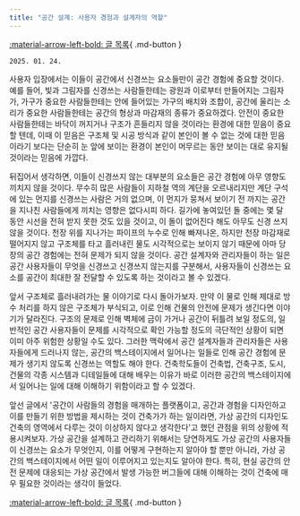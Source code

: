 ```yaml
---
title: "공간 설계: 사용자 경험과 설계자의 역할"
---
```


[:material-arrow-left-bold: 글 목록](../index.md){ .md-button }

`2025. 01. 24.`

사용자 입장에서는 이들이 공간에서 신경쓰는 요소들만이 공간 경험에 중요할 것이다. 예를 들어, 빛과 그림자를 신경쓰는 사람들한테는 광원과 이로부터 만들어지는 그림자가, 가구가 중요한 사람들한테는 안에 들어있는 가구의 배치와 조합이, 공간에 울리는 소리가 중요한 사람들한테는 공간의 형상과 마감재의 종류가 중요하겠다. 안전이 중요한 사람들한테는 바닥이 꺼지거나 구조가 흔들리지 않을 것이라는 환경에 대한 믿음이 중요할 텐데, 이때 이 믿음은 구조체 및 시공 방식과 같이 본인이 볼 수 없는 것에 대한 믿음이라기 보다는 단순히 눈 앞에 보이는 환경이 본인이 머무르는 동안 보이는 대로 유지될 것이라는 믿음에 가깝다.

뒤집어서 생각하면, 이들이 신경쓰지 않는 대부분의 요소들은 공간 경험에 아무 영향도 끼치지 않을 것이다. 무수히 많은 사람들이 지하철 역의 계단을 오르내리지만 계단 구석에 있는 먼지를 신경쓰는 사람은 거의 없으며, 이 먼지가 뭉쳐서 보이기 전 까지는 공간을 지나친 사람들에게 끼치는 영향은 없다시피 하다. 길가에 놓여있던 돌 중에는 몇 달 동안 시선을 전혀 받지 못한 것도 있을 것이고, 이 돌이 없어진다 해도 아무도 신경 쓰지 않을 것이다. 천장 위를 지나가는 파이프의 누수로 인해 빠져나온, 하지만 천장 마감재로 떨어지지 않고 구조체를 타고 흘러내린 물도 시각적으로는 보이지 않기 때문에 아마 당장의 공간 경험에는 전혀 문제가 되지 않을 것이다. 공간 설계자와 관리자들이 하는 일은 공간 사용자들이 무엇을 신경쓰고 신경쓰지 않는지를 구분해서, 사용자들이 신경쓰는 요소를 공간이 최대한 잘 전달할 수 있도록 하는 것이라고 볼 수 있겠다.

앞서 구조체로 흘러내려가는 물 이야기로 다시 돌아가보자. 만약 이 물로 인해 제대로 방수 처리를 하지 않은 구조체가 부식되고, 이로 인해 건물의 안전에 문제가 생긴다면 이야기가 달라진다. 구조의 문제로 인해 벽체에 금이 가거나 공간이 뒤틀려 보일 정도의, 일반적인 공간 사용자들이 문제를 시각적으로 확인 가능할 정도의 극단적인 상황이 되면 이미 아주 위험한 상황일 수도 있다. 그러한 맥락에서 공간 설계자들과 관리자들은 사용자들에게 드러나지 않는, 공간의 백스테이지에서 일어나는 일들로 인해 공간 경험에 문제가 생기지 않도록 신경쓰는 역할도 해야 한다. 건축학도들이 건축법, 건축구조, 도시, 건물의 각종 시스템과 디테일들에 대해 배우는 이유가 바로 이러한 공간의 백스테이지에서 일어나는 일에 대해 이해하기 위함이라고 할 수 있겠다.

앞선 글에서 '공간이 사람들의 경험을 매개하는 플랫폼이고, 공간과 경험을 디자인하고 이를 만들기 위한 방법을 제시하는 것이 건축가가 하는 일이라면, 가상 공간의 디자인도 건축의 영역에서 다루는 것이 이상하지 않다고 생각한다'고 했던 관점을 위의 상황에 적용시켜보자. 가상 공간을 설계하고 관리하기 위해서는 당연하게도 가상 공간의 사용자들이 신경쓰는 요소가 무엇인지, 이를 어떻게 구현하는지 알아야 할 뿐만 아니라, 가상 공간의 백스테이지에서 어떤 일이 이루어지고 있는지도 알아야 한다. 특히, 현실 공간의 안전 문제에 대응되는 가상 공간에서 발생 가능한 버그들에 대해 이해하는 것이 건축에 매우 필요한 것이라는 생각이 들었다.

[:material-arrow-left-bold: 글 목록](../index.md){ .md-button }
